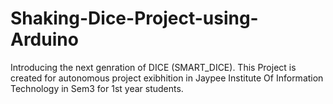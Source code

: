 # Shaking-Dice-Project-using-Arduino
Introducing the next genration of DICE (SMART_DICE). This Project is created for autonomous project exibhition in Jaypee Institute Of Information Technology in Sem3 for 1st year students. 

